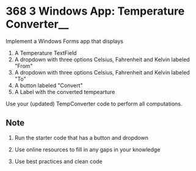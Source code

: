 # 368  3 Windows App: Temperature Converter__

Implement a Windows Forms app that displays 
1. A Temperature TextField
2. A dropdown with three options Celsius, Fahrenheit and Kelvin labeled "From"
3. A dropdown with three options Celsius, Fahrenheit and Kelvin labeled "To"
4. A button labeled "Convert"
5. A Label with the converted tempearture

Use your (updated) TempConverter code to perform all computations.


## Note

1. Run the starter code that has a button and dropdown
2. Use online resources to fill in any gaps in your knowledge

1. Use best practices and clean code
